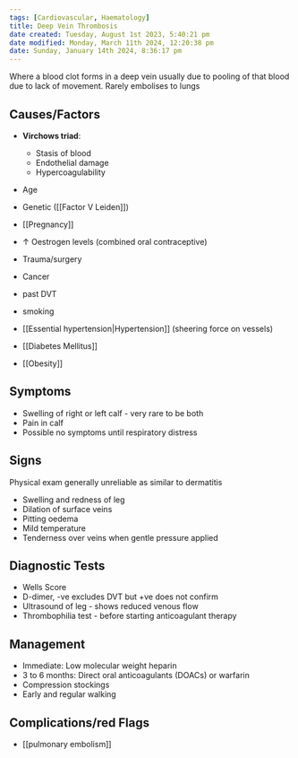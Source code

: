 ```yaml
---
tags: [Cardiovascular, Haematology]
title: Deep Vein Thrombosis
date created: Tuesday, August 1st 2023, 5:40:21 pm
date modified: Monday, March 11th 2024, 12:20:38 pm
date: Sunday, January 14th 2024, 8:36:17 pm
---
```


Where a blood clot forms in a deep vein usually due to pooling of that blood due to lack of movement. Rarely embolises to lungs

## Causes/Factors

- **Virchows triad**:
  - Stasis of blood
  - Endothelial damage
  - Hypercoagulability

- Age
- Genetic ([[Factor V Leiden]])
- [[Pregnancy]]
- $\uparrow$ Oestrogen levels (combined oral contraceptive)
- Trauma/surgery
- Cancer
- past DVT
- smoking
- [[Essential hypertension|Hypertension]] (sheering force on vessels)
- [[Diabetes Mellitus]]
- [[Obesity]]

## Symptoms

- Swelling of right or left calf - very rare to be both
- Pain in calf
- Possible no symptoms until respiratory distress

## Signs

Physical exam generally unreliable as similar to dermatitis

- Swelling and redness of leg
- Dilation of surface veins
- Pitting oedema
- Mild temperature
- Tenderness over veins when gentle pressure applied

## Diagnostic Tests

- Wells Score
- D-dimer, -ve excludes DVT but +ve does not confirm
- Ultrasound of leg - shows reduced venous flow
- Thrombophilia test - before starting anticoagulant therapy

## Management

- Immediate: Low molecular weight heparin
- 3 to 6 months: Direct oral anticoagulants (DOACs) or warfarin
- Compression stockings
- Early and regular walking

## Complications/red Flags

- [[pulmonary embolism]]
